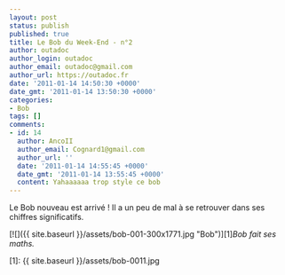 ```yaml
---
layout: post
status: publish
published: true
title: Le Bob du Week-End - n°2
author: outadoc
author_login: outadoc
author_email: outadoc@gmail.com
author_url: https://outadoc.fr
date: '2011-01-14 14:50:30 +0000'
date_gmt: '2011-01-14 13:50:30 +0000'
categories:
- Bob
tags: []
comments:
- id: 14
  author: AncoII
  author_email: Cognard1@gmail.com
  author_url: ''
  date: '2011-01-14 14:55:45 +0000'
  date_gmt: '2011-01-14 13:55:45 +0000'
  content: Yahaaaaaa trop style ce bob
---
```

Le Bob nouveau est arrivé ! Il a un peu de mal à se retrouver dans ses chiffres significatifs.

[![]({{ site.baseurl }}/assets/bob-001-300x1771.jpg "Bob")][1]*Bob fait ses maths.*

[1]: {{ site.baseurl }}/assets/bob-0011.jpg
